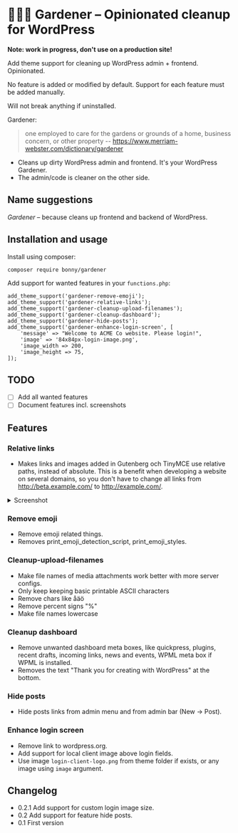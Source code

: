 # 🏡🌳🌻 Gardener – Opinionated cleanup for WordPress

**Note: work in progress, don't use on a production site!**

Add theme support for cleaning up WordPress admin + frontend.
Opinionated.

No feature is added or modified by default. Support for each feature must be added manually.

Will not break anything if uninstalled.

Gardener:

> one employed to care for the gardens or grounds of a home, business concern, or other property
> -- https://www.merriam-webster.com/dictionary/gardener

- Cleans up dirty WordPress admin and frontend. It's your WordPress Gardener.
- The admin/code is cleaner on the other side.

## Name suggestions

_Gardener_ – because cleans up frontend and backend of WordPress.

## Installation and usage

Install using composer:

    composer require bonny/gardener

Add support for wanted features in your `functions.php`:

    add_theme_support('gardener-remove-emoji');
    add_theme_support('gardener-relative-links');
    add_theme_support('gardener-cleanup-upload-filenames');
    add_theme_support('gardener-cleanup-dashboard');
    add_theme_support('gardener-hide-posts');
    add_theme_support('gardener-enhance-login-screen', [
        'message' => "Welcome to ACME Co website. Please login!",
        'image' => '84x84px-login-image.png',
        'image_width => 200,
        'image_height => 75,
    ]);

## TODO

- [ ] Add all wanted features
- [ ] Document features incl. screenshots

## Features

### Relative links

- Makes links and images added in Gutenberg och TinyMCE use relative paths, instead of absolute.
  This is a benefit when developing a website on several domains, so you don't have to change all
  links from http://beta.example.com/ to http://example.com/.

<details>
  <summary>Screenshot</summary>
  "Coming soon."
</details>

### Remove emoji

- Remove emoji related things.
- Removes print_emoji_detection_script, print_emoji_styles.

### Cleanup-upload-filenames

- Make file names of media attachments work better with more server configs.
- Only keep keeping basic printable ASCII characters
- Remove chars like åäö
- Remove percent signs "%"
- Make file names lowercase

### Cleanup dashboard

- Remove unwanted dashboard meta boxes, like quickpress, plugins, recent drafts, incoming links, news and events, WPML meta box if WPML is installed.
- Removes the text "Thank you for creating with WordPress" at the bottom.

### Hide posts

- Hide posts links from admin menu and from admin bar (New -> Post).

### Enhance login screen

- Remove link to wordpress.org.
- Add support for local client image above login fields.
- Use image `login-client-logo.png` from theme folder if exists, or any image using `image` argument.

## Changelog

- 0.2.1 Add support for custom login image size.
- 0.2 Add support for feature hide posts.
- 0.1 First version
